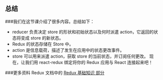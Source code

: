 ## 总结

###我们在这节课介绍了很多内容。总结如下：

* reducer 负责决定 store 的形状和初始状态以及何时派遣 action，它返回的状态将变成 store 的新状态。
* Redux 的状态存储在 Store 中。
* action 是信息载荷，描述了发生在应用中的状态更改事件。
* store 可以用来派遣 action，获取 store 的当前状态，并订阅任何更改。
现在，让我们用 react-redux 绑定将你的 Redux 应用与 React 连接起来吧！

###更多资料
Redux 文档中的 [Redux 基础知识 部分](http://redux.js.org/docs/basics/)